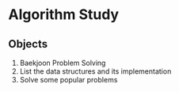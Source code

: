 # Algorithm Study

## Objects

1. Baekjoon Problem Solving
2. List the data structures and its implementation
3. Solve some popular problems
